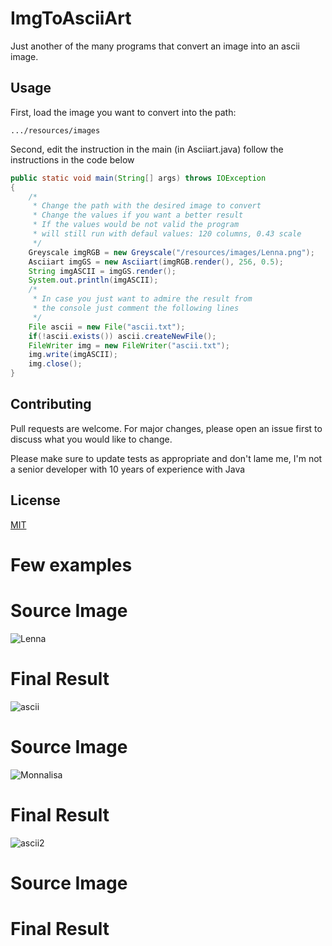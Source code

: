 # ImgToAsciiArt

Just another of the many programs that convert an image into an ascii image.

## Usage

First, load the image you want to convert into the path: 
```
.../resources/images
```
Second, edit the instruction in the main (in Asciiart.java) follow the instructions in the code below

```java
public static void main(String[] args) throws IOException 
{
    /*
     * Change the path with the desired image to convert
     * Change the values if you want a better result
     * If the values would be not valid the program
     * will still run with defaul values: 120 columns, 0.43 scale
     */
    Greyscale imgRGB = new Greyscale("/resources/images/Lenna.png");
    Asciiart imgGS = new Asciiart(imgRGB.render(), 256, 0.5);
    String imgASCII = imgGS.render();
    System.out.println(imgASCII);
    /*
     * In case you just want to admire the result from
     * the console just comment the following lines
     */
    File ascii = new File("ascii.txt");
    if(!ascii.exists()) ascii.createNewFile();
    FileWriter img = new FileWriter("ascii.txt");
    img.write(imgASCII);
    img.close();
}
```

## Contributing
Pull requests are welcome. For major changes, please open an issue first to discuss what you would like to change.

Please make sure to update tests as appropriate and don't lame me, I'm not a senior developer with 10 years of experience with Java 

## License
[MIT](https://choosealicense.com/licenses/mit/)

# Few examples

# Source Image
![Lenna](https://user-images.githubusercontent.com/31989626/118847504-1630c200-b8ce-11eb-955a-4260bc221f80.png)

# Final Result
![ascii](https://user-images.githubusercontent.com/31989626/118858637-ac1e1a00-b8d9-11eb-9692-c680554dc320.PNG)

# Source Image
![Monnalisa](https://user-images.githubusercontent.com/31989626/118868626-b1cd2d00-b8e4-11eb-90ed-0aac29d70b42.jpg)

# Final Result
![ascii2](https://user-images.githubusercontent.com/31989626/118868643-b72a7780-b8e4-11eb-832b-b7d427c26f70.PNG)

# Source Image

# Final Result


